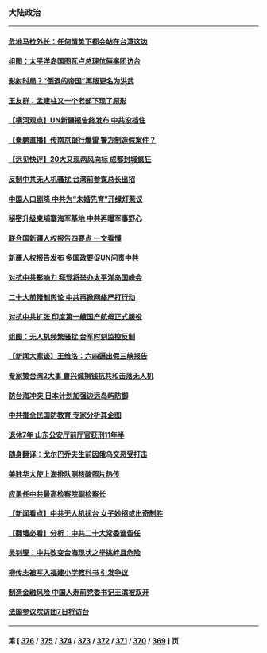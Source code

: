 ### 大陆政治
---
#### [危地马拉外长：任何情势下都会站在台湾这边](../../pages/ncid277/n13816582.md) 
#### [组图：太平洋岛国图瓦卢总理伉俪率团访台](../../pages/ncid277/n13816546.md) 
#### [影射时局？“倒退的帝国”再版更名为洪武](../../pages/ncid277/n13816536.md) 
#### [王友群：孟建柱又一个老部下现了原形](../../pages/ncid277/n13816442.md) 
#### [【横河观点】UN新疆报告终发布 中共没挡住](../../pages/ncid277/n13816447.md) 
#### [【秦鹏直播】传南京银行爆雷 警方制造假案件？](../../pages/ncid277/n13816478.md) 
#### [【远见快评】20大又现两风向标 成都封城疯狂](../../pages/ncid277/n13816482.md) 
#### [反制中共无人机骚扰 台湾前参谋总长出招](../../pages/ncid277/n13816415.md) 
#### [中国人口剧降 中共为“未婚先育”开绿灯惹议](../../pages/ncid277/n13816383.md) 
#### [秘密升级柬埔寨海军基地 中共再曝军事野心](../../pages/ncid277/n13816464.md) 
#### [联合国新疆人权报告四要点 一文看懂](../../pages/ncid277/n13816430.md) 
#### [新疆人权报告发布 多国政要促UN问责中共](../../pages/ncid277/n13816425.md) 
#### [对抗中共影响力 拜登将举办太平洋岛国峰会](../../pages/ncid277/n13816412.md) 
#### [二十大前箝制舆论 中共再掀网络严打行动](../../pages/ncid277/n13816382.md) 
#### [对抗中共扩张 印度第一艘国产航母正式服役](../../pages/ncid277/n13816193.md) 
#### [组图：无人机频繁骚扰 台军时刻监控反制](../../pages/ncid277/n13816197.md) 
#### [【新闻大家谈】王维洛：六四逼出假三峡报告](../../pages/ncid277/n13815729.md) 
#### [专家赞台湾2大事 曹兴诚捐钱抗共和击落无人机](../../pages/ncid277/n13816154.md) 
#### [防台海冲突 日本计划加强边远岛屿防御](../../pages/ncid277/n13816198.md) 
#### [中共推全民国防教育 专家分析其企图](../../pages/ncid277/n13816094.md) 
#### [退休7年 山东公安厅前厅官获刑11年半](../../pages/ncid277/n13816138.md) 
#### [随身翻译：戈尔巴乔夫生前因俄乌交恶受打击](../../pages/ncid277/n13816090.md) 
#### [美驻华大使上海排队测核酸照片热传](../../pages/ncid277/n13816123.md) 
#### [应勇任中共最高检察院副检察长](../../pages/ncid277/n13816083.md) 
#### [【新闻看点】中共无人机扰台 女子妙招或出奇制胜](../../pages/ncid277/n13815726.md) 
#### [【翻墙必看】分析：中共二十大常委谁留任](../../pages/ncid277/n13815951.md) 
#### [吴钊燮：中共改变台海现状之举挑衅且危险](../../pages/ncid277/n13815949.md) 
#### [柳传志被写入福建小学教科书 引发争议](../../pages/ncid277/n13815908.md) 
#### [制造金融风险 中国人寿前党委书记王滨被双开](../../pages/ncid277/n13815918.md) 
#### [法国参议院访团7日将访台](../../pages/ncid277/n13815929.md) 

---
#### 第 [ [376](./376.md) / [375](./375.md) / [374](./374.md) / [373](./373.md) / [372](./372.md) / [371](./371.md) / [370](./370.md) / [369](./369.md) ] 页
